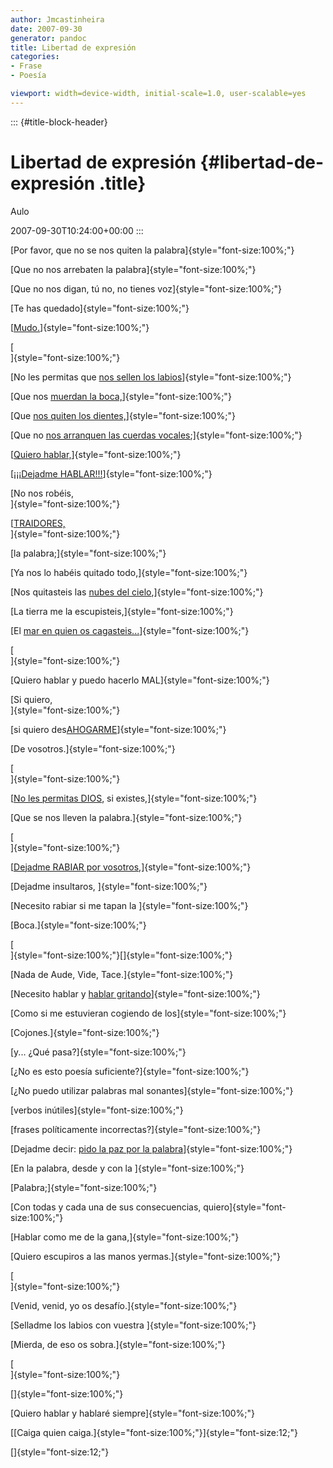 ```yaml
---
author: Jmcastinheira
date: 2007-09-30
generator: pandoc
title: Libertad de expresión
categories:
- Frase
- Poesía

viewport: width=device-width, initial-scale=1.0, user-scalable=yes
---
```


::: {#title-block-header}
# Libertad de expresión {#libertad-de-expresión .title}

Aulo

2007-09-30T10:24:00+00:00
:::

[Por favor, que no se nos quiten la palabra]{style="font-size:100%;"}

[Que no nos arrebaten la palabra]{style="font-size:100%;"}

[Que no nos digan, tú no, no tienes voz]{style="font-size:100%;"}

[Te has quedado]{style="font-size:100%;"}

[[Mudo.](http://www.tebeosfera.com/Obra/Tebeo/Sinsentido/mudo.gif)]{style="font-size:100%;"}

[\
]{style="font-size:100%;"}

[No les permitas que [nos sellen los
labios](http://ivansainzpardo.blogia.com/upload/20051202145444-mudo.jpg)]{style="font-size:100%;"}

[Que nos [muerdan la
boca,](http://freak.blogs.sapo.pt/arquivo/Morder.jpg)]{style="font-size:100%;"}

[Que [nos quiten los
dientes,](http://img137.imageshack.us/img137/9276/sawiii2ha.png)]{style="font-size:100%;"}

[Que no [nos arranquen las cuerdas
vocales](http://www.milenio.com/index.php/2007/09/23/124536/);]{style="font-size:100%;"}

[[Quiero
hablar,](http://www.youtube.com/watch?v=VXnVy93MZ1g)]{style="font-size:100%;"}

[[¡¡¡Dejadme
HABLAR!!!](http://actualidad.terra.es/nacional/articulo/birmania_monjes_budistas_siguen_frente_1890448.htm)]{style="font-size:100%;"}

[No nos robéis,\
]{style="font-size:100%;"}

[[TRAIDORES,](http://actualidad.terra.es/nacional/articulo/junta_militar_birmania_asia_1890453.htm)\
]{style="font-size:100%;"}

[la palabra;]{style="font-size:100%;"}

[Ya nos lo habéis quitado todo,]{style="font-size:100%;"}

[Nos quitasteis las [nubes del
cielo](http://www.youtube.com/watch?v=eP9O66wo7iI),]{style="font-size:100%;"}

[La tierra me la escupisteis,]{style="font-size:100%;"}

[El [mar en quien os
cagasteis...](http://www.youtube.com/watch?v=-d64gVK85Bg)]{style="font-size:100%;"}

[\
]{style="font-size:100%;"}

[Quiero hablar y puedo hacerlo MAL]{style="font-size:100%;"}

[Si quiero,\
]{style="font-size:100%;"}

[si quiero
des[AHOGARME](http://www.youtube.com/watch?v=ZTMbcLZu_Ak)]{style="font-size:100%;"}

[De vosotros.]{style="font-size:100%;"}

[\
]{style="font-size:100%;"}

[[No les permitas DIOS](http://www.youtube.com/watch?v=U7BdZUwm47s), si
existes,]{style="font-size:100%;"}

[Que se nos lleven la palabra.]{style="font-size:100%;"}

[\
]{style="font-size:100%;"}

[[Dejadme RABIAR por
vosotros](http://www.youtube.com/watch?v=XyQDKLAhCY0),]{style="font-size:100%;"}

[Dejadme insultaros, ]{style="font-size:100%;"}

[Necesito rabiar si me tapan la ]{style="font-size:100%;"}

[Boca.]{style="font-size:100%;"}

[\
]{style="font-size:100%;"}[]{style="font-size:100%;"}

[Nada de Aude, Vide, Tace.]{style="font-size:100%;"}

[Necesito hablar y [hablar
gritando](http://www.youtube.com/watch?v=4ENL7tDHdzk)]{style="font-size:100%;"}

[Como si me estuvieran cogiendo de los]{style="font-size:100%;"}

[Cojones.]{style="font-size:100%;"}

[y... ¿Qué pasa?]{style="font-size:100%;"}

[¿No es esto poesía suficiente?]{style="font-size:100%;"}

[¿No puedo utilizar palabras mal sonantes]{style="font-size:100%;"}

[verbos inútiles]{style="font-size:100%;"}

[frases políticamente incorrectas?]{style="font-size:100%;"}

[Dejadme decir: [pido la paz por la
palabra](http://www.xuliocs.com/index.php?pagina=http://www.xuliocs.com/Esquisa/blasdeot.htm)]{style="font-size:100%;"}

[En la palabra, desde y con la ]{style="font-size:100%;"}

[Palabra;]{style="font-size:100%;"}

[Con todas y cada una de sus consecuencias,
quiero]{style="font-size:100%;"}

[Hablar como me de la gana,]{style="font-size:100%;"}

[Quiero escupiros a las manos yermas.]{style="font-size:100%;"}

[\
]{style="font-size:100%;"}

[Venid, venid, yo os desafío.]{style="font-size:100%;"}

[Selladme los labios con vuestra ]{style="font-size:100%;"}

[Mierda, de eso os sobra.]{style="font-size:100%;"}

[\
]{style="font-size:100%;"}

[]{style="font-size:100%;"}

[Quiero hablar y hablaré siempre]{style="font-size:100%;"}

[[Caiga quien caiga.]{style="font-size:100%;"}]{style="font-size:12;"}

[]{style="font-size:12;"}
